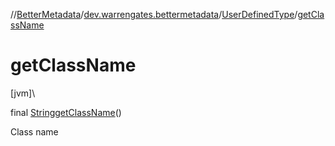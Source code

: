 //[BetterMetadata](../../../index.md)/[dev.warrengates.bettermetadata](../index.md)/[UserDefinedType](index.md)/[getClassName](get-class-name.md)

# getClassName

[jvm]\

final [String](https://docs.oracle.com/javase/8/docs/api/java/lang/String.html)[getClassName](get-class-name.md)()

Class name

